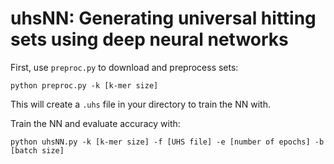 # uhsNN: Generating universal hitting sets using deep neural networks

First, use `preproc.py` to download and preprocess sets:

`python preproc.py -k [k-mer size]`

This will create a `.uhs` file in your directory to train the NN with.

Train the NN and evaluate accuracy with:

`python uhsNN.py -k [k-mer size] -f [UHS file] -e [number of epochs] -b [batch size]`



